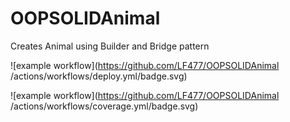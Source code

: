 # OOPSOLIDAnimal
Creates Animal using Builder and Bridge pattern

![example workflow](https://github.com/LF477/OOPSOLIDAnimal /actions/workflows/deploy.yml/badge.svg)

![example workflow](https://github.com/LF477/OOPSOLIDAnimal /actions/workflows/coverage.yml/badge.svg)
